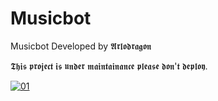 # Musicbot
Musicbot Developed by 𝕬𝖗𝖑𝖔𝖉𝖗𝖆𝖌𝖔𝖓

𝕿𝖍𝖎𝖘 𝖕𝖗𝖔𝖏𝖊𝖈𝖙 𝖎𝖘 𝖚𝖓𝖉𝖊𝖗 𝖒𝖆𝖎𝖓𝖙𝖆𝖎𝖓𝖆𝖓𝖈𝖊 𝖕𝖑𝖊𝖆𝖘𝖊 𝖉𝖔𝖓'𝖙 𝖉𝖊𝖕𝖑𝖔𝖞.

  <a href="https://ibb.co/N6NMDtn"><img src="https://i.imgur.com/zREk0PM.jpeg" alt="01" border="0" /></a>                     


  
